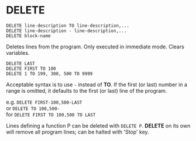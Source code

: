 # DELETE

`DELETE line-description TO line-description,...`  
`DELETE line-description - line-description,...`  
`DELETE block-name`

Deletes lines from the program. Only executed in immediate mode. Clears variables.

`DELETE LAST`  
`DELETE FIRST TO 100`  
`DELETE 1 TO 199, 300, 500 TO 9999`  

Acceptable syntax is to use `-` instead of **TO**. If the first (or last) number in a range is omitted, it defaults to the first (or last) line of the program.

e.g. `DELETE FIRST-100,500-LAST`  
or `DELETE TO 100,500-`  
for `DELETE FIRST TO 100,500 TO LAST`

Lines defining a function P can be deleted with `DELETE P`. **DELETE** on its own will remove all program lines; can be halted with 'Stop' key.
